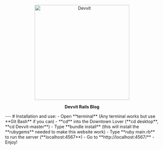 <p align="center">
    <img alt="Devvit" src="http://i.imgur.com/K1sp0tI.png" width="310.5">
</p>
<p align="center"><strong>Devvit Rails Blog</strong></p>
---
# Installation and use:
- Open **terminal** (Any terminal works but use **Git Bash** if you can)
- **cd** into the Downtown Lover (**cd desktop**, **cd Devvit-master**)
- Type **bundle install** (this will install the **rubygems** needed to make this website work)
- Type **ruby main.rb** to run the server (**localhost:4567**)
- Go to **http://localhost:4567/**
- Enjoy!
